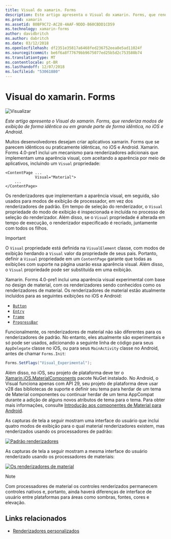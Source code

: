 ```yaml
---
title: Visual do xamarin. Forms
description: Este artigo apresenta o Visual do xamarin. Forms, que renderiza modos de exibição de forma idêntica ou em grande parte de forma idêntica, no iOS e Android.
ms.prod: xamarin
ms.assetid: 80BF9C72-AC28-4AAF-9DDD-B60CBDD1CD59
ms.technology: xamarin-forms
author: davidbritch
ms.author: dabritch
ms.date: 03/12/2018
ms.openlocfilehash: df2351e35817a6468fed236752eea8e5ad11024f
ms.sourcegitcommit: be6f6a8f77679bb9675077ed25b5d2c753580b74
ms.translationtype: MT
ms.contentlocale: pt-BR
ms.lasthandoff: 12/07/2018
ms.locfileid: "53061880"
---
```

# <a name="xamarinforms-visual"></a>Visual do xamarin. Forms

![Visualizar](~/media/shared/preview.png)

_Este artigo apresenta o Visual do xamarin. Forms, que renderiza modos de exibição de forma idêntica ou em grande parte de forma idêntica, no iOS e Android._

Muitos desenvolvedores desejam criar aplicativos xamarin. Forms que se parecem idênticos ou praticamente idênticas, no iOS e Android. Xamarin. Forms 4.0-pre1 inclui um mecanismo para renderizadores adicionais que implementam uma aparência visual, com aceitando a aparência por meio de aplicativos, incluindo um `Visual` propriedade:

```xaml
<ContentPage ...
             Visual="Material">
    ...
</ContentPage>    
```

Os renderizadores que implementam a aparência visual, em seguida, são usados para modos de exibição de processador, em vez dos renderizadores de padrão. Em tempo de seleção do renderizador, o `Visual` propriedade do modo de exibição é inspecionada e incluída no processo de seleção do renderizador. Além disso, se o `Visual` propriedade é alterada em tempo de execução, o renderizador especificado é recriado, juntamente com todos os filhos.

> [!IMPORTANT]
> O `Visual` propriedade está definida na `VisualElement` classe, com modos de exibição herdando a `Visual` valor da propriedade de seus pais. Portanto, definir a `Visual` propriedade em um `ContentPage` garante que todas as exibições com suporte na página usarão essa aparência visual. Além disso, o `Visual` propriedade pode ser substituída em uma exibição.

Xamarin. Forms 4.0-pre1 inclui uma aparência visual experimental com base no design de material, com os renderizadores sendo conhecidos como os renderizadores de material. Os renderizadores de material estão atualmente incluídos para as seguintes exibições no iOS e Android:

- [`Button`](xref:Xamarin.Forms.Button)
- [`Entry`](xref:Xamarin.Forms.Entry)
- [`Frame`](xref:Xamarin.Forms.Frame)
- [`ProgressBar`](xref:Xamarin.Forms.ProgressBar)

Funcionalmente, os renderizadores de material não são diferentes para os renderizadores de padrão. No entanto, eles atualmente são experimentais e só pode ser usados, adicionando a seguinte linha de código para seus `AppDelegate` classe no iOS, ou para seus `MainActivity` classe no Android, antes de chamar `Forms.Init`:

```csharp
Forms.SetFlags("Visual_Experimental");
```

Além disso, no iOS, seu projeto de plataforma deve ter o [Xamarin.iOS.MaterialComponents](https://www.nuget.org/packages/Xamarin.iOS.MaterialComponents/) pacote NuGet instalado. No Android, o Visual funciona apenas com API 29, seu projeto de plataforma deve usar v28 das bibliotecas de suporte e definir seu tema para herdar de um tema de Material componentes ou continuar herdar de um tema AppCompat durante a adição de alguns novos atributos de tema para o tema. Para obter mais informações, consulte [Introdução aos componentes de Material para Android](https://github.com/material-components/material-components-android/blob/master/docs/getting-started.md).

As capturas de tela a seguir mostram uma interface do usuário que inclui quatro modos de exibição para o qual material renderizadores existem, mas renderizados usando os processadores de padrão:

[![Padrão renderizadores](visual-images/default-renderers.png "exibições usando renderizadores padrão")](visual-images/default-renderers-large.png#lightbox)

As capturas de tela a seguir mostram a mesma interface do usuário renderizado usando os processadores de materiais:

[![Os renderizadores de material](visual-images/material-renderers.png "exibições usando renderizadores de material")](visual-images/material-renderers-large.png#lightbox)

> [!NOTE]
> Com processadores de material os controles renderizados permanecem controles nativos e, portanto, ainda haverá diferenças de interface de usuário entre plataformas para áreas como sombras, fontes, cores e elevação.

## <a name="related-links"></a>Links relacionados

- [Renderizadores personalizados](~/xamarin-forms/app-fundamentals/custom-renderer/index.md)
